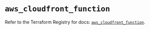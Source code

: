 # `aws_cloudfront_function`

Refer to the Terraform Registry for docs: [`aws_cloudfront_function`](https://registry.terraform.io/providers/hashicorp/aws/5.49.0/docs/resources/cloudfront_function).
